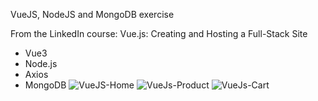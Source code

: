 VueJS, NodeJS and MongoDB exercise

From the LinkedIn course:
Vue.js: Creating and Hosting a Full-Stack Site

- Vue3
- Node.js
- Axios
- MongoDB
![VueJS-Home](https://user-images.githubusercontent.com/112425916/222992000-b7fd2a33-a84b-4fe7-9387-3cdad1c31f11.png)
![VueJs-Product](https://user-images.githubusercontent.com/112425916/222992017-fb72a574-6821-471d-b663-9d70a1aa6d29.png)
![VueJs-Cart](https://user-images.githubusercontent.com/112425916/222992025-062729e1-3927-43fc-9e59-eb60a5271d13.png)
